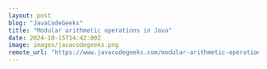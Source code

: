 ```yaml
---
layout: post
blog: "JavaCodeGeeks"
title: "Modular arithmetic operations in Java"
date: 2024-10-15T14:42:00Z
image: images/javacodegeeks.png
remote_url: "https://www.javacodegeeks.com/modular-arithmetic-operations-in-java.html"
---
```

